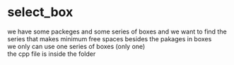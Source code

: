 # select_box

we have some packeges and some series of boxes and we want to find the series that makes minimum free spaces besides the pakages in boxes
<br />we only can use one series of boxes (only one)
<br />the cpp file is inside the folder
